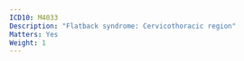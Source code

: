 ```yaml
---
ICD10: M4033
Description: "Flatback syndrome: Cervicothoracic region"
Matters: Yes
Weight: 1
---
```


